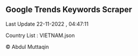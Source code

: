 

## Google Trends Keywords Scraper 
 
Last Update 22-11-2022 , 04:47:11

Country List :
VIETNAM.json



© Abdul Muttaqin 

